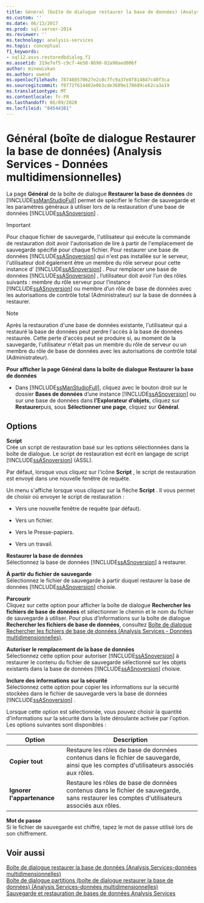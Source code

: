 ```yaml
---
title: Général (boîte de dialogue restaurer la base de données) (Analysis Services-données multidimensionnelles) | Microsoft Docs
ms.custom: ''
ms.date: 06/13/2017
ms.prod: sql-server-2014
ms.reviewer: ''
ms.technology: analysis-services
ms.topic: conceptual
f1_keywords:
- sql12.asvs.restoredbdialog.f1
ms.assetid: 319e7ef5-c9c7-4e50-8690-02a90aed006f
author: minewiskan
ms.author: owend
ms.openlocfilehash: 787488570627e2c8c7fc9a37e8f814847c40f3ca
ms.sourcegitcommit: f0772f614482e0b3cde3609e178689ce62ca3a19
ms.translationtype: MT
ms.contentlocale: fr-FR
ms.lasthandoff: 06/09/2020
ms.locfileid: "84544381"
---
```

# <a name="general-restore-database-dialog-box-analysis-services---multidimensional-data"></a>Général (boîte de dialogue Restaurer la base de données) (Analysis Services - Données multidimensionnelles)
  La page **Général** de la boîte de dialogue **Restaurer la base de données** de [!INCLUDE[ssManStudioFull](../includes/ssmanstudiofull-md.md)] permet de spécifier le fichier de sauvegarde et les paramètres généraux à utiliser lors de la restauration d'une base de données [!INCLUDE[ssASnoversion](../includes/ssasnoversion-md.md)] .  
  
> [!IMPORTANT]  
>  Pour chaque fichier de sauvegarde, l'utilisateur qui exécute la commande de restauration doit avoir l'autorisation de lire à partir de l'emplacement de sauvegarde spécifié pour chaque fichier. Pour restaurer une base de données [!INCLUDE[ssASnoversion](../includes/ssasnoversion-md.md)] qui n'est pas installée sur le serveur, l'utilisateur doit également être un membre du rôle serveur pour cette instance d' [!INCLUDE[ssASnoversion](../includes/ssasnoversion-md.md)] . Pour remplacer une base de données [!INCLUDE[ssASnoversion](../includes/ssasnoversion-md.md)] , l’utilisateur doit avoir l’un des rôles suivants : membre du rôle serveur pour l’instance [!INCLUDE[ssASnoversion](../includes/ssasnoversion-md.md)] ou membre d’un rôle de base de données avec les autorisations de contrôle total (Administrateur) sur la base de données à restaurer.  
  
> [!NOTE]  
>  Après la restauration d'une base de données existante, l'utilisateur qui a restauré la base de données peut perdre l'accès à la base de données restaurée. Cette perte d'accès peut se produire si, au moment de la sauvegarde, l'utilisateur n'était pas un membre du rôle de serveur ou un membre du rôle de base de données avec les autorisations de contrôle total (Administrateur).  
  
 **Pour afficher la page Général dans la boîte de dialogue Restaurer la base de données**  
  
-   Dans [!INCLUDE[ssManStudioFull](../includes/ssmanstudiofull-md.md)], cliquez avec le bouton droit sur le dossier **Bases de données** d’une instance [!INCLUDE[ssASnoversion](../includes/ssasnoversion-md.md)] ou sur une base de données dans **l’Explorateur d’objets**, cliquez sur **Restaurer**puis, sous **Sélectionner une page**, cliquez sur **Général**.  
  
## <a name="options"></a>Options  
 **Script**  
 Crée un script de restauration basé sur les options sélectionnées dans la boîte de dialogue. Le script de restauration est écrit en langage de script [!INCLUDE[ssASnoversion](../includes/ssasnoversion-md.md)] (ASSL).  
  
 Par défaut, lorsque vous cliquez sur l'icône **Script** , le script de restauration est envoyé dans une nouvelle fenêtre de requête.  
  
 Un menu s'affiche lorsque vous cliquez sur la flèche **Script** . Il vous permet de choisir où envoyer le script de restauration :  
  
-   Vers une nouvelle fenêtre de requête (par défaut).  
  
-   Vers un fichier.  
  
-   Vers le Presse-papiers.  
  
-   Vers un travail.  
  
 **Restaurer la base de données**  
 Sélectionnez la base de données [!INCLUDE[ssASnoversion](../includes/ssasnoversion-md.md)] à restaurer.  
  
 **À partir du fichier de sauvegarde**  
 Sélectionnez le fichier de sauvegarde à partir duquel restaurer la base de données [!INCLUDE[ssASnoversion](../includes/ssasnoversion-md.md)] choisie.  
  
 **Parcourir**  
 Cliquez sur cette option pour afficher la boîte de dialogue **Rechercher les fichiers de base de données** et sélectionner le chemin et le nom du fichier de sauvegarde à utiliser. Pour plus d’informations sur la boîte de dialogue **Rechercher les fichiers de base de données**, consultez [Boîte de dialogue Rechercher les fichiers de base de données &#40;Analysis Services - Données multidimensionnelles&#41;](locate-database-files-dialog-box-analysis-services-multidimensional-data.md).  
  
 **Autoriser le remplacement de la base de données**  
 Sélectionnez cette option pour autoriser [!INCLUDE[ssASnoversion](../includes/ssasnoversion-md.md)] à restaurer le contenu du fichier de sauvegarde sélectionné sur les objets existants dans la base de données [!INCLUDE[ssASnoversion](../includes/ssasnoversion-md.md)] choisie.  
  
 **Inclure des informations sur la sécurité**  
 Sélectionnez cette option pour copier les informations sur la sécurité stockées dans le fichier de sauvegarde vers la base de données [!INCLUDE[ssASnoversion](../includes/ssasnoversion-md.md)] .  
  
 Lorsque cette option est sélectionnée, vous pouvez choisir la quantité d'informations sur la sécurité dans la liste déroulante activée par l'option. Les options suivantes sont disponibles :  
  
|Option|Description|  
|------------|-----------------|  
|**Copier tout**|Restaure les rôles de base de données contenus dans le fichier de sauvegarde, ainsi que les comptes d'utilisateurs associés aux rôles.|  
|**Ignorer l'appartenance**|Restaure les rôles de base de données contenus dans le fichier de sauvegarde, sans restaurer les comptes d'utilisateurs associés aux rôles.|  
  
 **Mot de passe**  
 Si le fichier de sauvegarde est chiffré, tapez le mot de passe utilisé lors de son chiffrement.  
  
## <a name="see-also"></a>Voir aussi  
 [Boîte de dialogue restaurer la base de données &#40;Analysis Services-données multidimensionnelles&#41;](restore-database-dialog-box-analysis-services-multidimensional-data.md)   
 [Boîte de dialogue partitions &#40;boîte de dialogue restaurer la base de données&#41; &#40;Analysis Services-données multidimensionnelles&#41;](partitions-restore-database-dialog-box-analysis-services-multidimensional-data.md)   
 [Sauvegarde et restauration de bases de données Analysis Services](multidimensional-models/backup-and-restore-of-analysis-services-databases.md)  
  
  

